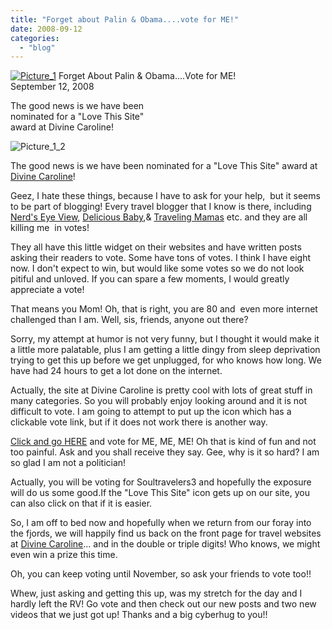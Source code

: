 ```yaml
---
title: "Forget about Palin & Obama....vote for ME!"
date: 2008-09-12
categories: 
  - "blog"
---
```


[![Picture_1](https://pub-ac94b3f306b24c0dba4238943c97f2e1.r2.dev/2008/09/13/picture_1.png "Picture_1")](https://pub-ac94b3f306b24c0dba4238943c97f2e1.r2.dev/photos/uncategorized/2008/09/13/picture_1.png) Forget About Palin & Obama....Vote for ME!  
September 12, 2008

The good news is we have been  
nominated for a "Love This Site"  
award at Divine Caroline!

<!--more-->

[](https://pub-ac94b3f306b24c0dba4238943c97f2e1.r2.dev/photos/uncategorized/2008/09/12/picture_1_3.png)

![Picture_1_2](https://pub-ac94b3f306b24c0dba4238943c97f2e1.r2.dev/photos/uncategorized/2008/09/13/picture_1_2.png)

  

The good news is we have been nominated for a "Love This Site" award at [Divine Caroline](http://www.divinecaroline.com/awards/493-soultravelers3)!

Geez, I hate these things, because I have to ask for your help,  but it seems to be part of blogging! Every travel blogger that I know is there, including [Nerd's Eye View](http://www.nerdseyeview.com/blog/), [Delicious Baby](http://www.deliciousbaby.com/),& [Traveling Mamas](http://travelingmamas.com/) etc. and they are all killing me  in votes!

They all have this little widget on their websites and have written posts asking their readers to vote. Some have tons of votes. I think I have eight now. I don't expect to win, but would like some votes so we do not look pitiful and unloved. If you can spare a few moments, I would greatly appreciate a vote!

That means you Mom! Oh, that is right, you are 80 and  even more internet challenged than I am. Well, sis, friends, anyone out there?

Sorry, my attempt at humor is not very funny, but I thought it would make it a little more palatable, plus I am getting a little dingy from sleep deprivation trying to get this up before we get unplugged, for who knows how long. We have had 24 hours to get a lot done on the internet.

<script src="http://www.divinecaroline.com/awards/badge/493.js" type="text/javascript"></script>

Actually, the site at Divine Caroline is pretty cool with lots of great stuff in many categories. So you will probably enjoy looking around and it is not difficult to vote. I am going to attempt to put up the icon which has a clickable vote link, but if it does not work there is another way.

[Click and go HERE](http://www.divinecaroline.com/awards/493-soultravelers3) and vote for ME, ME, ME! Oh that is kind of fun and not too painful. Ask and you shall receive they say. Gee, why is it so hard? I am so glad I am not a politician!

Actually, you will be voting for Soultravelers3 and hopefully the exposure will do us some good.If the "Love This Site" icon gets up on our site, you can also click on that if it is easier.

So, I am off to bed now and hopefully when we return from our foray into the fjords, we will happily find us back on the front page for travel websites at [Divine Caroline](http://www.divinecaroline.com/awards/493-soultravelers3)... and in the double or triple digits! Who knows, we might even win a prize this time.

Oh, you can keep voting until November, so ask your friends to vote too!!

Whew, just asking and getting this up, was my stretch for the day and I hardly left the RV! Go vote and then check out our new posts and two new videos that we just got up! Thanks and a big cyberhug to you!!

<script type="text/javascript" src="http://www.divinecaroline.com/awards/badge/493.js"></script>
